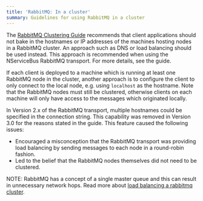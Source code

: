 ```yaml
---
title: 'RabbitMQ: In a cluster'
summary: Guidelines for using RabbitMQ in a cluster
---
```


The [RabbitMQ Clustering Guide](https://www.rabbitmq.com/clustering.html) recommends that client applications should not bake in the hostnames or IP addresses of the machines hosting nodes in a RabbitMQ cluster. An approach such as DNS or load balancing should be used instead. This approach is recommended when using the NServiceBus RabbitMQ transport. For more details, see the guide.

If each client is deployed to a machine which is running at least one RabbitMQ node in the cluster, another approach is to configure the client to only connect to the local node, e.g. using `localhost` as the hostname. Note that the RabbitMQ nodes must still be clustered, otherwise clients on each machine will only have access to the messages which originated locally.

In Version 2.x of the RabbitMQ transport, multiple hostnames could be specified in the connection string. This capability was removed in Version 3.0 for the reasons stated in the guide. This feature caused the following issues:

 - Encouraged a misconception that the RabbitMQ transport was providing load balancing by sending messages to each node in a round-robin fashion.
 - Led to the belief that the RabbitMQ nodes themselves did not need to be clustered.

NOTE: RabbitMQ has a concept of a single master queue and this can result in unnecessary network hops. Read more about [load balancing a rabbitmq cluster](http://insidethecpu.com/2014/11/17/load-balancing-a-rabbitmq-cluster/).
